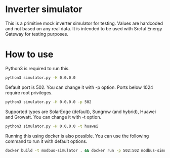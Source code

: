 # Inverter simulator
This is a primitive mock inverter simulator for testing. Values are hardcoded and not based on any real data. It is intended to be used with Srcful Energy Gateway for testing purposes.


# How to use
Python3 is required to run this. 

```bash
python3 simulator.py -H 0.0.0.0
```

Default port is 502. You can change it with -p option. Ports below 1024 require root privileges.

```bash
python3 simulator.py -H 0.0.0.0 -p 502
```

Supported types are SolarEdge (default), Sungrow (and hybrid), Huawei and Growatt. You can change it with -t option.

```bash
python3 simulator.py -H 0.0.0.0 -t huawei
```

Running this using docker is also possible. You can use the following command to run it with default options.

```bash
docker build -t modbus-simulator . && docker run -p 502:502 modbus-simulator
```